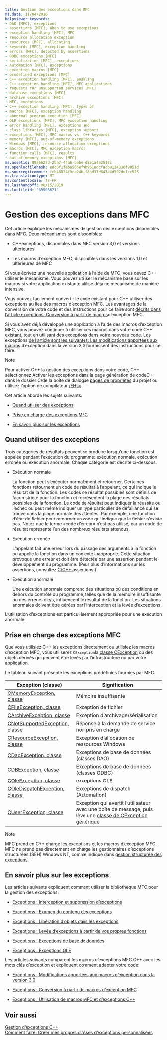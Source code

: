 ```yaml
---
title: Gestion des exceptions dans MFC
ms.date: 11/04/2016
helpviewer_keywords:
- DAO [MFC], exceptions
- assertions [MFC], When to use exceptions
- exception handling [MFC], MFC
- resource allocation exception
- resources [MFC], allocating
- keywords [MFC], exception handling
- errors [MFC], detected by assertions
- ODBC exceptions [MFC]
- serialization [MFC], exceptions
- Automation [MFC], exceptions
- exception macros [MFC]
- predefined exceptions [MFC]
- C++ exception handling [MFC], enabling
- C++ exception handling [MFC], MFC applications
- requests for unsupported services [MFC]
- database exceptions [MFC]
- archive exceptions [MFC]
- MFC, exceptions
- C++ exception handling [MFC], types of
- macros [MFC], exception handling
- abnormal program execution [MFC]
- OLE exceptions [MFC], MFC exception handling
- error handling [MFC], exceptions and
- class libraries [MFC], exception support
- exceptions [MFC], MFC macros vs. C++ keywords
- memory [MFC], out-of-memory exceptions
- Windows [MFC], resource allocation exceptions
- macros [MFC], MFC exception macros
- function calls [MFC], results
- out-of-memory exceptions [MFC]
ms.assetid: 0926627d-2ba7-44a6-babe-d851a4a2517c
ms.openlocfilehash: e8c0f1feba566ef9b961edcfacb9124830f9851d
ms.sourcegitcommit: fcb48824f9ca24b1f8bd37d647a4d592de1cc925
ms.translationtype: MT
ms.contentlocale: fr-FR
ms.lasthandoff: 08/15/2019
ms.locfileid: "69508621"
---
```

# <a name="exception-handling-in-mfc"></a>Gestion des exceptions dans MFC

Cet article explique les mécanismes de gestion des exceptions disponibles dans MFC. Deux mécanismes sont disponibles:

- C++exceptions, disponibles dans MFC version 3,0 et versions ultérieures

- Les macros d’exception MFC, disponibles dans les versions 1,0 et ultérieures de MFC

Si vous écrivez une nouvelle application à l’aide de MFC, vous devez C++ utiliser le mécanisme. Vous pouvez utiliser le mécanisme basé sur les macros si votre application existante utilise déjà ce mécanisme de manière intensive.

Vous pouvez facilement convertir le code existant pour C++ utiliser des exceptions au lieu des macros d’exception MFC. Les avantages de la conversion de votre code et des instructions pour ce faire sont [décrits dans l’article exceptions: Conversion à partir de macros](../mfc/exceptions-converting-from-mfc-exception-macros.md)d’exception MFC.

Si vous avez déjà développé une application à l’aide des macros d’exception MFC, vous pouvez continuer à utiliser ces macros dans votre code C++ existant, tout en utilisant des exceptions dans votre nouveau code. Les exceptions [de l’article sont les suivantes: Les modifications apportées aux macros](../mfc/exceptions-changes-to-exception-macros-in-version-3-0.md) d’exception dans la version 3,0 fournissent des instructions pour ce faire.

> [!NOTE]
>  Pour activer C++ la gestion des exceptions dans votre code, C++ sélectionnez Activer les exceptions dans la page génération de codeC++ dans le dossier C/de la boîte de dialogue [pages de propriétés](../build/reference/property-pages-visual-cpp.md) du projet ou utilisez l’option de compilateur [/EHsc](../build/reference/eh-exception-handling-model.md) .

Cet article aborde les sujets suivants:

- [Quand utiliser des exceptions](#_core_when_to_use_exceptions)

- [Prise en charge des exceptions MFC](#_core_mfc_exception_support)

- [En savoir plus sur les exceptions](#_core_further_reading_about_exceptions)

##  <a name="_core_when_to_use_exceptions"></a>Quand utiliser des exceptions

Trois catégories de résultats peuvent se produire lorsqu’une fonction est appelée pendant l’exécution du programme: exécution normale, exécution erronée ou exécution anormale. Chaque catégorie est décrite ci-dessous.

- Exécution normale

   La fonction peut s’exécuter normalement et retourner. Certaines fonctions retournent un code de résultat à l’appelant, ce qui indique le résultat de la fonction. Les codes de résultat possibles sont définis de façon stricte pour la fonction et représentent la plage des résultats possibles de la fonction. Le code de résultat peut indiquer la réussite ou l’échec ou peut même indiquer un type particulier de défaillance qui se trouve dans la plage normale des attentes. Par exemple, une fonction d’état de fichier peut retourner un code qui indique que le fichier n’existe pas. Notez que le terme «code d’erreur» n’est pas utilisé, car un code de résultat représente l’un des nombreux résultats attendus.

- Exécution erronée

   L’appelant fait une erreur lors du passage des arguments à la fonction ou appelle la fonction dans un contexte inapproprié. Cette situation provoque une erreur et doit être détectée par une assertion pendant le développement du programme. (Pour plus d’informations sur les assertions, consultez [C/C++ ](/visualstudio/debugger/c-cpp-assertions)assertions.)

- Exécution anormale

   Une exécution anormale comprend des situations où des conditions en dehors du contrôle du programme, telles que de la mémoire insuffisante ou des erreurs d’e/s, influencent le résultat de la fonction. Les situations anormales doivent être gérées par l’interception et la levée d’exceptions.

L’utilisation d’exceptions est particulièrement appropriée pour une exécution anormale.

##  <a name="_core_mfc_exception_support"></a>Prise en charge des exceptions MFC

Que vous utilisiez C++ les exceptions directement ou utilisiez les macros d’exception MFC, vous utiliserez `CException`la [classe CException](../mfc/reference/cexception-class.md) ou des objets dérivés qui peuvent être levés par l’infrastructure ou par votre application.

Le tableau suivant présente les exceptions prédéfinies fournies par MFC.

|Exception (classe)|Signification|
|---------------------|-------------|
|[CMemoryException, classe](../mfc/reference/cmemoryexception-class.md)|Mémoire insuffisante|
|[CFileException, classe](../mfc/reference/cfileexception-class.md)|Exception de fichier|
|[CArchiveException, classe](../mfc/reference/carchiveexception-class.md)|Exception d’archivage/sérialisation|
|[CNotSupportedException, classe](../mfc/reference/cnotsupportedexception-class.md)|Réponse à la demande de service non pris en charge|
|[CResourceException, classe](../mfc/reference/cresourceexception-class.md)|Exception d’allocation de ressources Windows|
|[CDaoException, classe](../mfc/reference/cdaoexception-class.md)|Exceptions de base de données (classes DAO)|
|[CDBException, classe](../mfc/reference/cdbexception-class.md)|Exceptions de base de données (classes ODBC)|
|[COleException, classe](../mfc/reference/coleexception-class.md)|exceptions OLE|
|[COleDispatchException, classe](../mfc/reference/coledispatchexception-class.md)|Exceptions de dispatch (Automation)|
|[CUserException, classe](../mfc/reference/cuserexception-class.md)|Exception qui avertit l’utilisateur avec une boîte de message, puis lève une [classe de CException](../mfc/reference/cexception-class.md) générique|

> [!NOTE]
>  MFC prend en C++ charge les exceptions et les macros d’exception MFC. MFC ne prend pas directement en charge les gestionnaires d’exceptions structurées (SEH) Windows NT, comme indiqué dans [gestion structurée des exceptions](/windows/win32/debug/structured-exception-handling).

##  <a name="_core_further_reading_about_exceptions"></a>En savoir plus sur les exceptions

Les articles suivants expliquent comment utiliser la bibliothèque MFC pour la gestion des exceptions:

- [Exceptions : Interception et suppression d’exceptions](../mfc/exceptions-catching-and-deleting-exceptions.md)

- [Exceptions : Examen du contenu des exceptions](../mfc/exceptions-examining-exception-contents.md)

- [Exceptions : Libération d’objets dans les exceptions](../mfc/exceptions-freeing-objects-in-exceptions.md)

- [Exceptions : Levée d’exceptions à partir de vos propres fonctions](../mfc/exceptions-throwing-exceptions-from-your-own-functions.md)

- [Exceptions : Exceptions de base de données](../mfc/exceptions-database-exceptions.md)

- [Exceptions : Exceptions OLE](../mfc/exceptions-ole-exceptions.md)

Les articles suivants comparent les macros d’exceptions MFC C++ avec les mots clés d’exception et expliquent comment adapter votre code:

- [Exceptions : Modifications apportées aux macros d’exception dans la version 3.0](../mfc/exceptions-changes-to-exception-macros-in-version-3-0.md)

- [Exceptions : Conversion à partir de macros d’exception MFC](../mfc/exceptions-converting-from-mfc-exception-macros.md)

- [Exceptions : Utilisation de macros MFC et d’exceptions C++](../mfc/exceptions-using-mfc-macros-and-cpp-exceptions.md)

## <a name="see-also"></a>Voir aussi

[Gestion d’exceptions C++](../cpp/cpp-exception-handling.md)<br/>
[Comment faire: Créer mes propres classes d’exceptions personnalisées](https://go.microsoft.com/fwlink/p/?linkid=128045)
